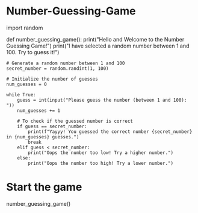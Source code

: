 # Number-Guessing-Game
import random

def number_guessing_game():
    print("Hello and Welcome to the Number Guessing Game!")
    print("I have selected a random number between 1 and 100. Try to guess it!")

    # Generate a random number between 1 and 100
    secret_number = random.randint(1, 100)

    # Initialize the number of guesses
    num_guesses = 0

    while True:
        guess = int(input("Please guess the number (between 1 and 100): "))
        num_guesses += 1

        # To check if the guessed number is correct
        if guess == secret_number:
            print(f"Yayyy! You guessed the correct number {secret_number} in {num_guesses} guesses.")
            break
        elif guess < secret_number:
            print("Oops the number too low! Try a higher number.")
        else:
            print("Oops the number too high! Try a lower number.")

# Start the game
number_guessing_game()


